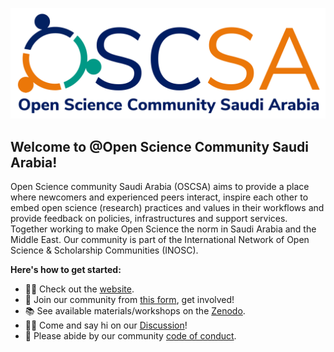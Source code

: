 ![nf-core logo](https://github.com/Open-Science-Community-Saudi-Arabia/Open-Science-Community-in-Saudi/blob/main/imgs/Open%20Science%20Community%20SA-01.png?raw=true) 

## Welcome to @Open Science Community Saudi Arabia!

Open Science community Saudi Arabia (OSCSA) aims to provide a place where newcomers and experienced peers interact, inspire each other to embed open science (research) practices and values in their workflows and provide feedback on policies, infrastructures and support services. Together working to make Open Science the norm in Saudi Arabia and the Middle East. Our community is part of the International Network of Open Science & Scholarship Communities (INOSC).

**Here's how to get started:**

- 👩‍💻 Check out the [website](https://osc-ksa.com/).
- 🍿 Join our community from [this form](https://form.jotform.com/220362171812446), get involved!
- 📚 See available materials/workshops on the [Zenodo](https://zenodo.org/communities/1231231664/?page=1&size=20).
- 🙋‍♀️ Come and say hi on our [Discussion](https://github.com/orgs/Open-Science-Community-Saudi-Arabia/discussions)!
- 🤗 Please abide by our community [code of conduct](https://github.com/Open-Science-Community-Saudi-Arabia/Open-Science-Community-in-Saudi/blob/main/CODE_OF_CONDUCT.md).
